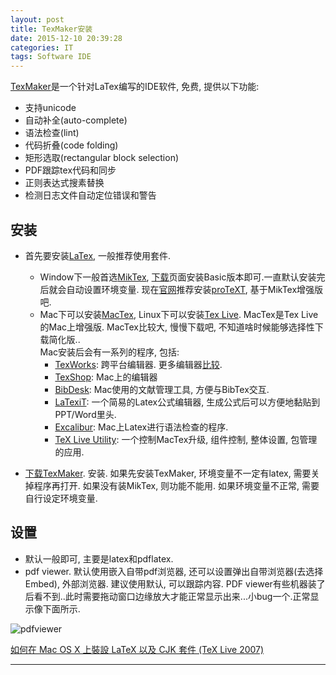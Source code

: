 ```yaml
---
layout: post
title: TexMaker安装
date: 2015-12-10 20:39:28
categories: IT
tags: Software IDE
---
```


[TexMaker](https://en.wikipedia.org/wiki/Texmaker)是一个针对LaTex编写的IDE软件, 免费, 提供以下功能:

- 支持unicode
- 自动补全(auto-complete)
- 语法检查(lint)
- 代码折叠(code folding)
- 矩形选取(rectangular block selection)
- PDF跟踪tex代码和同步
- 正则表达式搜素替换
- 检测日志文件自动定位错误和警告

## 安装

- 首先要安装[LaTex](https://latex-project.org/), 一般推荐使用套件. 
	- Window下一般首选[MikTex](http://miktex.org/), [下载](http://miktex.org/download)页面安装Basic版本即可.一直默认安装完后就会自动设置环境变量. 现在[官网](https://latex-project.org/ftp.html)推荐安装[proTeXT](http://www.tug.org/protext/), 基于MikTex增强版吧.
	- Mac下可以安装[MacTex](https://tug.org/mactex/), Linux下可以安装[Tex Live](http://www.tug.org/texlive/). MacTex是Tex Live的Mac上增强版. MacTex比较大, 慢慢下载吧, 不知道啥时候能够选择性下载简化版..  
	Mac安装后会有一系列的程序, 包括:
		- [TexWorks](http://www.tug.org/texworks/): 跨平台编辑器. 更多编辑器[比较](https://en.wikipedia.org/wiki/Comparison_of_TeX_editors).
		- [TexShop](http://pages.uoregon.edu/koch/texshop/index.html): Mac上的编辑器
		- [BibDesk](http://bibdesk.sourceforge.net/): Mac使用的文献管理工具, 方便与BibTex交互.
		- [LaTexiT](http://www.chachatelier.fr/latexit/): 一个简易的Latex公式编辑器, 生成公式后可以方便地黏贴到PPT/Word里头.
		- [Excalibur](http://excalibur.sourceforge.net/): Mac上Latex进行语法检查的程序.
		- [TeX Live Utility](http://amaxwell.github.io/tlutility/): 一个控制MacTex升级, 组件控制, 整体设置, 包管理的应用.

- [下载TexMaker](http://www.xm1math.net/texmaker/download.html). 安装. 如果先安装TexMaker, 环境变量不一定有latex, 需要关掉程序再打开. 如果没有装MikTex, 则功能不能用. 如果环境变量不正常, 需要自行设定环境变量.

## 设置

- 默认一般即可, 主要是latex和pdflatex. 
- pdf viewer. 默认使用嵌入自带pdf浏览器, 还可以设置弹出自带浏览器(去选择Embed), 外部浏览器. 建议使用默认, 可以跟踪内容. PDF viewer有些机器装了后看不到..此时需要拖动窗口边缘放大才能正常显示出来...小bug一个.正常显示像下面所示. 

![pdfviewer](http://i.stack.imgur.com/6CKGz.png)

[如何在 Mac OS X 上裝設 LaTeX 以及 CJK 套件 (TeX Live 2007)](http://exciton.eo.yzu.edu.tw/~lab/latex/install_cjk.html)

------
